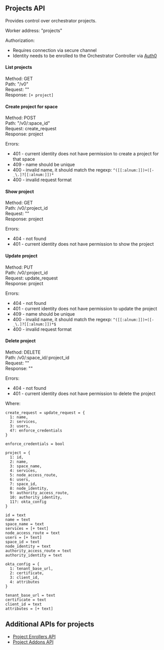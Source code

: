 ## Projects API

Provides control over orchestrator projects.

Worker address: "projects"

Authorization:
- Requires connection via secure channel
- Identity needs to be enrolled to the Orchestrator Controller via [Auth0](./auth0.md)

#### List projects
Method: GET \
Path: "/v0" \
Request: "" \
Response: `[+ project]`

#### Create project for space
Method: POST \
Path: "/v0/:space_id" \
Request: create_request \
Response: project

Errors:
- 401 - current identity does not have permission to create a project for that space
- 409 - name should be unique
- 400 - invalid name, it should match the regexp: `^([[:alnum:]])+([-_\.]?[[:alnum:]])*`
- 400 - invalid request format

#### Show project
Method: GET \
Path: /v0/:project_id \
Request: "" \
Response: project

Errors:
- 404 - not found
- 401 - current identity does not have permission to show the project

#### Update project
Method: PUT \
Path: /v0/:project_id \
Request: update_request \
Response: project

Errors:
- 404 - not found
- 401 - current identity does not have permission to update the project
- 409 - name should be unique
- 400 - invalid name, it should match the regexp: `^([[:alnum:]])+([-_\.]?[[:alnum:]])*$`
- 400 - invalid request format

#### Delete project
Method: DELETE \
Path: /v0/:space_id/:project_id \
Request: "" \
Response: ""

Errors:
- 404 - not found
- 401 - current identity does not have permission to delete the project

Where:
```
create_request = update_request = {
  1: name,
  2: services,
  3: users,
  4?: enforce_credentials
}

enforce_credentials = bool

project = {
  1: id,
  2: name,
  3: space_name,
  4: services,
  5: node_access_route,
  6: users,
  7: space_id,
  8: node_identity,
  9: authority_access_route,
  10: authority_identity,
  11?: okta_config
}

id = text
name = text
space_name = text
services = [+ text]
node_access_route = text
users = [+ text]
space_id = text
node_identity = text
authority_access_route = text
authority_identity = text

okta_config = {
  1: tenant_base_url,
  2: certificate,
  3: client_id,
  4: attributes
}

tenant_base_url = text
certificate = text
client_id = text
attributes = [+ text]
```


## Additional APIs for projects

- [Project Enrollers API](./project/enrollers.md)
- [Project Addons API](./project/addons.md)
